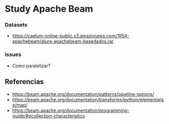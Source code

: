 # Study Apache Beam

### Datasets

- https://caelum-online-public.s3.amazonaws.com/1954-apachebeam/alura-apachebeam-basedados.rar


### Issues

- Como paralelizar?


## Referencias

- https://beam.apache.org/documentation/patterns/pipeline-options/
- https://beam.apache.org/documentation/transforms/python/elementwise/map/
- https://beam.apache.org/documentation/programming-guide/#pcollection-characteristics


